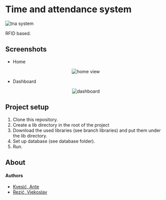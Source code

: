 # Time and attendance system
![tna system](https://user-images.githubusercontent.com/57301167/132947004-2c3de55f-2e25-4b6b-8f88-474f7da87e00.png)

RFID based.
## Screenshots
- Home
<p align="center">
<img src="https://media4.giphy.com/media/DjBDY41M5HohxRxHZn/giphy.gif?cid=790b7611840a24be6afd3b41f659f1407eef1b248287139a&rid=giphy.gif&ct=g" alt="home view">
</p>

- Dashboard
<p align="center">
<img src="https://user-images.githubusercontent.com/57301167/133132660-3221009f-4956-40e8-bcd0-1fb3a23ede4e.png" alt="dashboard">
</p>

## Project setup
1. Clone this repository.
2. Create a lib directory in the root of the project
3. Download the used libraries (see branch libraries) and put them under the lib directory.
4. Set up database (see database folder).
5. Run.

## About
#### Authors
- [Kvesić, Ante](https://github.com/antekvesic)
- [Rezić, Vjekoslav](https://github.com/VjekoRezic)
